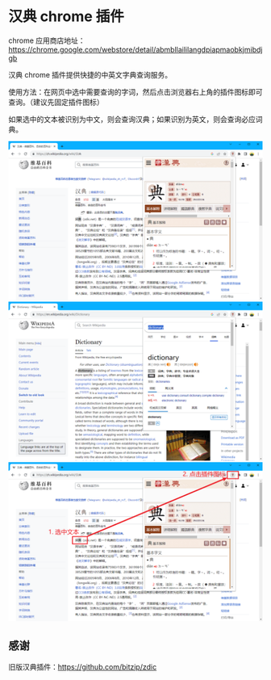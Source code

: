# 汉典 chrome 插件

chrome 应用商店地址：https://chrome.google.com/webstore/detail/abmbllaililangdpiapmaobkjmibdjgb

汉典 chrome 插件提供快捷的中英文字典查询服务。

使用方法：在网页中选中需要查询的字词，然后点击浏览器右上角的插件图标即可查询。（建议先固定插件图标）

如果选中的文本被识别为中文，则会查询汉典；如果识别为英文，则会查询必应词典。

![汉典查询截图](img/screenshot_1.png "汉典查询截图")
![必应词典查询截图](img/screenshot_2.png "必应词典查询截图")
![汉典查询说明](img/screenshot_3.png "汉典查询说明")

## 感谢
旧版汉典插件：https://github.com/bitzip/zdic